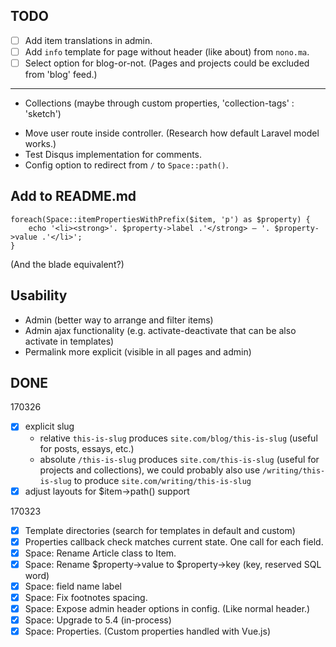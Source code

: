 
## TODO

- [ ] Add item translations in admin.
- [ ] Add `info` template for page without header (like about) from `nono.ma`.
- [ ] Select option for blog-or-not. (Pages and projects could be excluded from 'blog' feed.)

---

- Collections (maybe through custom properties, 'collection-tags' : 'sketch')
* Move user route inside controller. (Research how default Laravel model works.)
* Test Disqus implementation for comments.
* Config option to redirect from `/` to `Space::path()`.

## Add to README.md

```
foreach(Space::itemPropertiesWithPrefix($item, 'p') as $property) {
    echo '<li><strong>'. $property->label .'</strong> — '. $property->value .'</li>';
}
```

(And the blade equivalent?)

## Usability

- Admin (better way to arrange and filter items)
- Admin ajax functionality (e.g. activate-deactivate that can be also activate in templates)
- Permalink more explicit (visible in all pages and admin)

## DONE

170326
- [X] explicit slug
  - relative `this-is-slug` produces `site.com/blog/this-is-slug` (useful for posts, essays, etc.)
  - absolute `/this-is-slug` produces `site.com/this-is-slug` (useful for projects and collections), we could probably also use `/writing/this-is-slug` to produce `site.com/writing/this-is-slug`
- [x] adjust layouts for $item->path() support

170323
- [x] Template directories (search for templates in default and custom)
- [x] Properties callback check matches current state. One call for each field.
- [x] Space: Rename Article class to Item.
- [x] Space: Rename $property→value to $property→key (key, reserved SQL word)
- [x] Space: field name label
- [x] Space: Fix footnotes spacing.
- [x] Space: Expose admin header options in config. (Like normal header.)
- [x] Space: Upgrade to 5.4 (in-process)
- [x] Space: Properties. (Custom properties handled with Vue.js)
